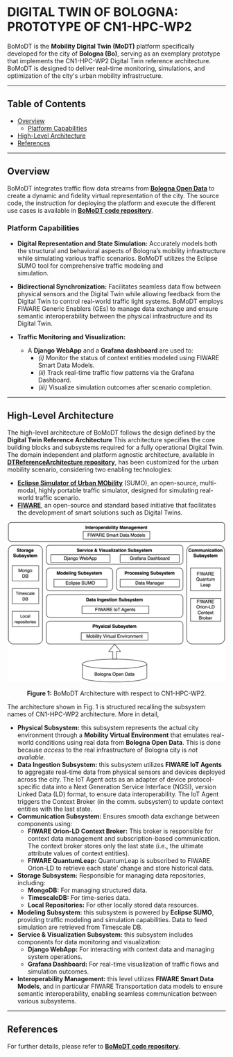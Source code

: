 # DIGITAL TWIN OF BOLOGNA: PROTOTYPE OF CN1-HPC-WP2 

BoMoDT is the **Mobility Digital Twin (MoDT)** platform specifically developed for the city of **Bologna (Bo)**, 
serving as an exemplary prototype that implements the CN1-HPC-WP2 Digital Twin reference architecture. 
BoMoDT is designed to deliver real-time monitoring, simulations, and optimization of the city's urban mobility 
infrastructure.

---

## **Table of Contents**

- [Overview](#overview)
  - [Platform Capabilities](#platform-capabilities)
- [High-Level Architecture](#high-level-architecture)
- [References](#references)

---

## **Overview**

BoMoDT integrates traffic flow data streams from [**Bologna Open Data**](https://opendata.comune.bologna.it/) to 
create a dynamic and fidelity virtual representation of the city. The source code, the instruction for deploying the 
platform and execute the different use cases is available in 
[**BoMoDT code repository**](https://github.com/alessandrasomma28/BoMoDT). 

### **Platform Capabilities**

- **Digital Representation and State Simulation:** Accurately models both the structural and behavioral aspects of 
  Bologna’s mobility infrastructure while simulating various traffic scenarios. BoMoDT utilizes the Eclipse SUMO tool 
  for comprehensive traffic modeling and  
  simulation.

- **Bidirectional Synchronization:** Facilitates seamless data flow between physical sensors and the Digital Twin 
  while allowing feedback from the Digital Twin to control real-world traffic light systems. BoMoDT employs FIWARE 
  Generic Enablers (GEs) to manage data exchange and ensure semantic interoperability between the physical 
  infrastructure and its Digital Twin.

- **Traffic Monitoring and Visualization:** 
  - A **Django WebApp** and a **Grafana dashboard** are used to:
    - *(i)* Monitor the status of context entities modeled using FIWARE Smart Data Models.
    - *(ii)* Track real-time traffic flow patterns via the Grafana Dashboard.
    - *(iii)* Visualize simulation outcomes after scenario completion.
  

---
## **High-Level Architecture**

The high-level architecture of BoMoDT follows the design  defined by the **Digital Twin Reference Architecture** 
This architecture specifies the core building blocks and subsystems required for a fully operational Digital Twin. 
The domain independent and platform agnostic architecture, available in [**DTReferenceArchitecture repository**](https://github.com/CN1-HPC-UNINA/DTReferenceArchitecture), has been customized for the urban mobility scenario, 
considering two enabling technologies: 
- [**Eclipse Simulator of Urban MObility**](https://eclipse.dev/sumo/) (SUMO), an open-source, multi-modal, highly 
  portable traffic simulator, designed for simulating real-world traffic scenario.
- [**FIWARE**](https://www.fiware.org/), an open-source and standard based initiative that facilitates the development of smart solutions 
  such as Digital Twins.

<div align="center">
  <img src="bomodtarchitecture.png" alt="Bologna Image" width="500"/>
  <p><b>Figure 1:</b> BoMoDT Architecture with respect to CN1-HPC-WP2. </p>
</div>

The architecture shown in Fig. 1 is structured recalling the subsystem names of CN1-HPC-WP2 architecture. More in 
detail, 

- **Physical Subsystem:** this subsystem represents the actual city environment through a **Mobility Virtual 
  Environment** that emulates real-world conditions using real data from **Bologna Open Data**. This is done because 
  *access* to the real infrastructure of Bologna city is *not available*.
- **Data Ingestion Subsystem:** this subsystem utilizes **FIWARE IoT Agents** to aggregate real-time data from physical 
  sensors and devices deployed across the city. The IoT Agent acts as an adapter of device protocol-specific data 
  into a Next Generation Service Interface (NGSI), version Linked Data (LD) format, to ensure data interoperability. 
  The IoT Agent triggers the Context Broker (in the comm. subsystem) to update context entities with the last state.
- **Communication Subsystem:** Ensures smooth data exchange between components using:
  - **FIWARE Orion-LD Context Broker:** This broker is responsible for context data management and 
    subscription-based communication. The context broker stores only the last state (i.e., the ultimate attribute 
    values of context entities).
  - **FIWARE QuantumLeap:** QuantumLeap is subscribed to FIWARE Orion-LD to retrieve each state' change and store 
    historical data.
- **Storage Subsystem:** Responsible for managing data repositories, including:
  - **MongoDB:** For managing structured data.
  - **TimescaleDB:** For time-series data.
  - **Local Repositories:** For other locally stored data resources.
- **Modeling Subsystem:** this subsystem is powered by **Eclipse SUMO**, providing traffic modeling and simulation 
  capabilities. Data to feed simulation are retrieved from Timescale DB.
- **Service & Visualization Subsystem:** this subsystem includes components for data monitoring and visualization:
  - **Django WebApp:** For interacting with context data and managing system operations.
  - **Grafana Dashboard:** For real-time visualization of traffic flows and simulation outcomes.
- **Interoperability Management:** this level utilizes **FIWARE Smart Data Models**, and in particular FIWARE 
  Transportation data models to ensure semantic interoperability, enabling seamless communication between various subsystems.


---

## **References**
For further details, please refer to [**BoMoDT code repository**](https://github.com/alessandrasomma28/BoMoDT). 

  

